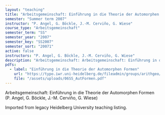 ```yaml
---
layout: "teaching"
title: "Arbeitsgemeinschaft: Einführung in die Theorie der Automorphen Formen"
semester: "Summer term 2007"
instructor: "P. Angel, G. Böckle, J.-M. Cerviño, G. Wiese"
course_type: "Arbeitsgemeinschaft"
semester_term: "SS"
semester_year: "2007"
semester_key: "SS2007"
semester_sort: "20071"
active: false
instructors: "P. Angel, G. Böckle, J.-M. Cerviño, G. Wiese"
description: "Arbeitsgemeinschaft: Arbeitsgemeinschaft: Einführung in die Theorie der Automorphen Formen"
pdfs:
  - label: "Einführung in die Theorie der Automorphen Formen"
    url: "https://typo.iwr.uni-heidelberg.de/fileadmin/groups/arithgeo/templates/data/Hauptseminare/06SS_AutFormen.pdf"
    file: "/assets/uploads/06SS_AutFormen.pdf"
---
```


Arbeitsgemeinschaft: Einführung in die Theorie der Automorphen Formen (P. Angel, G. Böckle, J.-M. Cerviño, G. Wiese)

Imported from legacy Heidelberg University teaching listing.